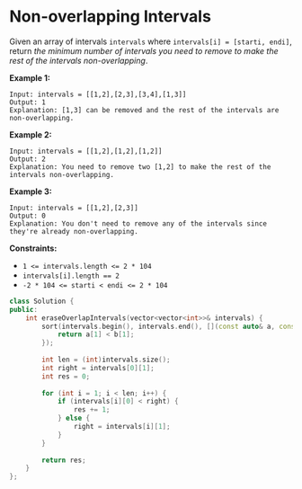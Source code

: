 # Non-overlapping Intervals

Given an array of intervals `intervals` where `intervals[i] = [starti, endi]`, return *the minimum number of intervals you need to remove to make the rest of the intervals non-overlapping*.

 

**Example 1:**

```
Input: intervals = [[1,2],[2,3],[3,4],[1,3]]
Output: 1
Explanation: [1,3] can be removed and the rest of the intervals are non-overlapping.
```

**Example 2:**

```
Input: intervals = [[1,2],[1,2],[1,2]]
Output: 2
Explanation: You need to remove two [1,2] to make the rest of the intervals non-overlapping.
```

**Example 3:**

```
Input: intervals = [[1,2],[2,3]]
Output: 0
Explanation: You don't need to remove any of the intervals since they're already non-overlapping.
```

 

**Constraints:**

- `1 <= intervals.length <= 2 * 104`
- `intervals[i].length == 2`
- `-2 * 104 <= starti < endi <= 2 * 104`

```c++
class Solution {
public:
    int eraseOverlapIntervals(vector<vector<int>>& intervals) {
        sort(intervals.begin(), intervals.end(), [](const auto& a, const auto& b) {
            return a[1] < b[1];
        });
        
        int len = (int)intervals.size();
        int right = intervals[0][1];
        int res = 0;
        
        for (int i = 1; i < len; i++) {
            if (intervals[i][0] < right) {
                res += 1;
            } else {
                right = intervals[i][1];
            }
        }
        
        return res;
    }
};
```


